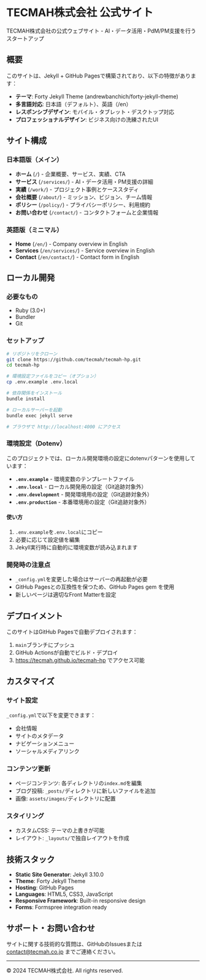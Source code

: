 # TECMAH株式会社 公式サイト

TECMAH株式会社の公式ウェブサイト - AI・データ活用・PdM/PM支援を行うスタートアップ

## 概要

このサイトは、Jekyll + GitHub Pagesで構築されており、以下の特徴があります：

- **テーマ**: Forty Jekyll Theme (andrewbanchich/forty-jekyll-theme)
- **多言語対応**: 日本語（デフォルト）、英語（/en）
- **レスポンシブデザイン**: モバイル・タブレット・デスクトップ対応
- **プロフェッショナルデザイン**: ビジネス向けの洗練されたUI

## サイト構成

### 日本語版（メイン）
- **ホーム** (`/`) - 企業概要、サービス、実績、CTA
- **サービス** (`/services/`) - AI・データ活用・PM支援の詳細
- **実績** (`/work/`) - プロジェクト事例とケーススタディ
- **会社概要** (`/about/`) - ミッション、ビジョン、チーム情報
- **ポリシー** (`/policy/`) - プライバシーポリシー、利用規約
- **お問い合わせ** (`/contact/`) - コンタクトフォームと企業情報

### 英語版（ミニマル）
- **Home** (`/en/`) - Company overview in English
- **Services** (`/en/services/`) - Service overview in English  
- **Contact** (`/en/contact/`) - Contact form in English

## ローカル開発

### 必要なもの
- Ruby (3.0+)
- Bundler
- Git

### セットアップ
```bash
# リポジトリをクローン
git clone https://github.com/tecmah/tecmah-hp.git
cd tecmah-hp

# 環境設定ファイルをコピー（オプション）
cp .env.example .env.local

# 依存関係をインストール
bundle install

# ローカルサーバーを起動
bundle exec jekyll serve

# ブラウザで http://localhost:4000 にアクセス
```

### 環境設定（Dotenv）
このプロジェクトでは、ローカル開発環境の設定にdotenvパターンを使用しています：

- **`.env.example`** - 環境変数のテンプレートファイル
- **`.env.local`** - ローカル開発用の設定（Git追跡対象外）
- **`.env.development`** - 開発環境用の設定（Git追跡対象外）
- **`.env.production`** - 本番環境用の設定（Git追跡対象外）

#### 使い方
1. `.env.example`を`.env.local`にコピー
2. 必要に応じて設定値を編集
3. Jekyll実行時に自動的に環境変数が読み込まれます

### 開発時の注意点
- `_config.yml`を変更した場合はサーバーの再起動が必要
- GitHub Pagesとの互換性を保つため、GitHub Pages gem を使用
- 新しいページは適切なFront Matterを設定

## デプロイメント

このサイトはGitHub Pagesで自動デプロイされます：

1. `main`ブランチにプッシュ
2. GitHub Actionsが自動でビルド・デプロイ
3. https://tecmah.github.io/tecmah-hp でアクセス可能

## カスタマイズ

### サイト設定
`_config.yml`で以下を変更できます：
- 会社情報
- サイトのメタデータ  
- ナビゲーションメニュー
- ソーシャルメディアリンク

### コンテンツ更新
- ページコンテンツ: 各ディレクトリの`index.md`を編集
- ブログ投稿: `_posts/`ディレクトリに新しいファイルを追加
- 画像: `assets/images/`ディレクトリに配置

### スタイリング
- カスタムCSS: テーマの上書きが可能
- レイアウト: `_layouts/`で独自レイアウトを作成

## 技術スタック

- **Static Site Generator**: Jekyll 3.10.0
- **Theme**: Forty Jekyll Theme
- **Hosting**: GitHub Pages  
- **Languages**: HTML5, CSS3, JavaScript
- **Responsive Framework**: Built-in responsive design
- **Forms**: Formspree integration ready

## サポート・お問い合わせ

サイトに関する技術的な質問は、GitHubのIssuesまたは contact@tecmah.co.jp までご連絡ください。

---

© 2024 TECMAH株式会社. All rights reserved.
